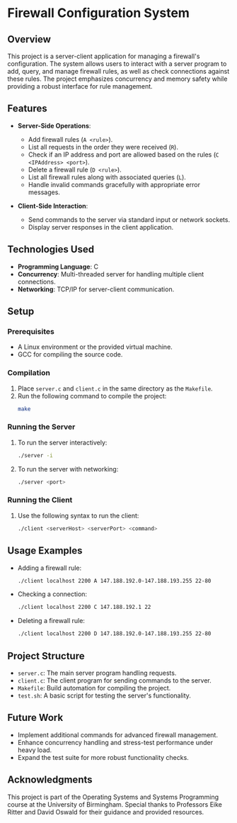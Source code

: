 # Firewall Configuration System

## Overview
This project is a server-client application for managing a firewall's configuration. The system allows users to interact with a server program to add, query, and manage firewall rules, as well as check connections against these rules. The project emphasizes concurrency and memory safety while providing a robust interface for rule management.

## Features
- **Server-Side Operations**:
  - Add firewall rules (`A <rule>`).
  - List all requests in the order they were received (`R`).
  - Check if an IP address and port are allowed based on the rules (`C <IPAddress> <port>`).
  - Delete a firewall rule (`D <rule>`).
  - List all firewall rules along with associated queries (`L`).
  - Handle invalid commands gracefully with appropriate error messages.
  
- **Client-Side Interaction**:
  - Send commands to the server via standard input or network sockets.
  - Display server responses in the client application.

## Technologies Used
- **Programming Language**: C
- **Concurrency**: Multi-threaded server for handling multiple client connections.
- **Networking**: TCP/IP for server-client communication.

## Setup
### Prerequisites
- A Linux environment or the provided virtual machine.
- GCC for compiling the source code.

### Compilation
1. Place `server.c` and `client.c` in the same directory as the `Makefile`.
2. Run the following command to compile the project:
   ```bash
   make
   ```

### Running the Server
1. To run the server interactively:
   ```bash
   ./server -i
   ```
2. To run the server with networking:
   ```bash
   ./server <port>
   ```

### Running the Client
1. Use the following syntax to run the client:
   ```bash
   ./client <serverHost> <serverPort> <command>
   ```

## Usage Examples
- Adding a firewall rule:
  ```bash
  ./client localhost 2200 A 147.188.192.0-147.188.193.255 22-80
  ```
- Checking a connection:
  ```bash
  ./client localhost 2200 C 147.188.192.1 22
  ```
- Deleting a firewall rule:
  ```bash
  ./client localhost 2200 D 147.188.192.0-147.188.193.255 22-80
  ```

## Project Structure
- `server.c`: The main server program handling requests.
- `client.c`: The client program for sending commands to the server.
- `Makefile`: Build automation for compiling the project.
- `test.sh`: A basic script for testing the server's functionality.

## Future Work
- Implement additional commands for advanced firewall management.
- Enhance concurrency handling and stress-test performance under heavy load.
- Expand the test suite for more robust functionality checks.

## Acknowledgments
This project is part of the Operating Systems and Systems Programming course at the University of Birmingham. Special thanks to Professors Eike Ritter and David Oswald for their guidance and provided resources.
